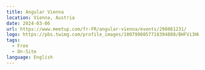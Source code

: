 ```yaml
---
title: Angular Vienna
location: Vienna, Austria
date: 2024-03-06
url: https://www.meetup.com/fr-FR/angular-vienna/events/298861231/
logo: https://pbs.twimg.com/profile_images/1007998057718394880/BHFVi3HW_400x400.jpg
tags:
  - Free
  - On-Site
language: English
---
```

